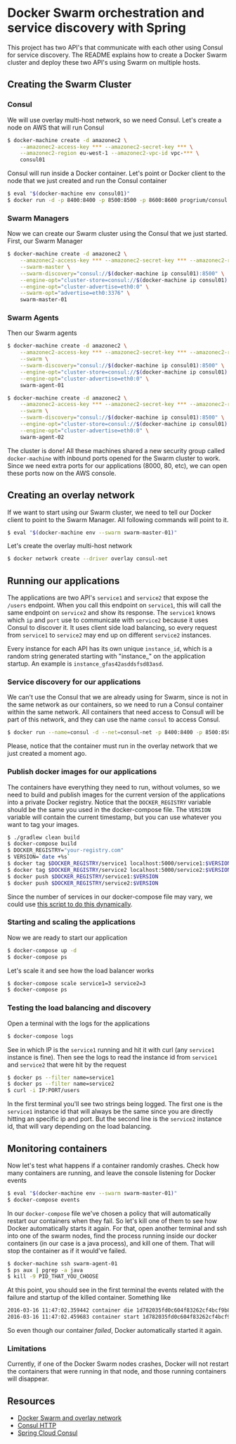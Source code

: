 # Docker Swarm orchestration and service discovery with Spring
This project has two API's that communicate with each other using Consul for service discovery. The README explains how to create a Docker Swarm cluster and deploy these two API's using Swarm on multiple hosts.

## Creating the Swarm Cluster
### Consul
We will use overlay multi-host network, so we need Consul. Let's create a node on AWS that will run Consul

```bash
$ docker-machine create -d amazonec2 \
    --amazonec2-access-key *** --amazonec2-secret-key *** \
    --amazonec2-region eu-west-1 --amazonec2-vpc-id vpc-*** \
    consul01
```

Consul will run inside a Docker container. Let's point or Docker client to the node that we just created and run the Consul container

```bash
$ eval "$(docker-machine env consul01)"
$ docker run -d -p 8400:8400 -p 8500:8500 -p 8600:8600 progrium/consul -server -bootstrap -data-dir /data
```

### Swarm Managers
Now we can create our Swarm cluster using the Consul that we just started. First, our Swarm Manager

```bash
$ docker-machine create -d amazonec2 \
    --amazonec2-access-key *** --amazonec2-secret-key *** --amazonec2-region eu-west-1 --amazonec2-vpc-id vpc-*** \
    --swarm-master \
    --swarm-discovery="consul://$(docker-machine ip consul01):8500" \
    --engine-opt="cluster-store=consul://$(docker-machine ip consul01):8500" \
    --engine-opt="cluster-advertise=eth0:0" \
    --swarm-opt="advertise=eth0:3376" \
    swarm-master-01
```

### Swarm Agents
Then our Swarm agents

```bash
$ docker-machine create -d amazonec2 \
    --amazonec2-access-key *** --amazonec2-secret-key *** --amazonec2-region eu-west-1 --amazonec2-vpc-id vpc-*** --amazonec2-instance-type=t2.small \
    --swarm \
    --swarm-discovery="consul://$(docker-machine ip consul01):8500" \
    --engine-opt="cluster-store=consul://$(docker-machine ip consul01):8500" \
    --engine-opt="cluster-advertise=eth0:0" \
    swarm-agent-01
```

```bash
$ docker-machine create -d amazonec2 \
    --amazonec2-access-key *** --amazonec2-secret-key *** --amazonec2-region eu-west-1 --amazonec2-vpc-id vpc-*** --amazonec2-instance-type=t2.small \
    --swarm \
    --swarm-discovery="consul://$(docker-machine ip consul01):8500" \
    --engine-opt="cluster-store=consul://$(docker-machine ip consul01):8500" \
    --engine-opt="cluster-advertise=eth0:0" \
    swarm-agent-02
```

The cluster is done! All these machines shared a new security group called `docker-machine` with inbound ports opened for the Swarm cluster to work. Since we need extra ports for our applications (8000, 80, etc), we can open these ports now on the AWS console.

## Creating an overlay network
If we want to start using our Swarm cluster, we need to tell our Docker client to point to the Swarm Manager. All following commands will point to it.

```bash
$ eval "$(docker-machine env --swarm swarm-master-01)"
```

Let's create the overlay multi-host network

```bash
$ docker network create --driver overlay consul-net
```

## Running our applications
The applications are two API's `service1` and `service2` that expose the `/users` endpoint. When you call this endpoint on `service1`, this will call the same endpoint on `service2` and show its response. The `service1` knows which `ip` and `port` use to communicate with `service2` because it uses Consul to discover it. It uses client side load balancing, so every request from `service1` to `service2` may end up on different `service2` instances.

Every instance for each API has its own unique `instance_id`, which is a random string generated starting with "instance_" on the application startup. An example is `instance_gfas42asddsfsd83asd`.

### Service discovery for our applications
We can't use the Consul that we are already using for Swarm, since is not in the same network as our containers, so we need to run a Consul container within the same network. All containers that need access to Consull will be part of this network, and they can use the name `consul` to access Consul.

```bash
$ docker run --name=consul -d --net=consul-net -p 8400:8400 -p 8500:8500 -p 8600:8600 progrium/consul -server -bootstrap -data-dir /data
```

Please, notice that the container must run in the overlay network that we just created a moment ago.

### Publish docker images for our applications
The containers have everything they need to run, without volumes, so we need to build and publish images for the current version of the applications into a private Docker registry. Notice that the `DOCKER_REGISTRY` variable should be the same you used in the docker-compose file. The `VERSION` variable will contain the current timestamp, but you can use whatever you want to tag your images.

```bash
$ ./gradlew clean build
$ docker-compose build
$ DOCKER_REGISTRY="your-registry.com"
$ VERSION=`date +%s`
$ docker tag $DOCKER_REGISTRY/service1 localhost:5000/service1:$VERSION
$ docker tag $DOCKER_REGISTRY/service2 localhost:5000/service2:$VERSION
$ docker push $DOCKER_REGISTRY/service1:$VERSION
$ docker push $DOCKER_REGISTRY/service2:$VERSION
```

Since the number of services in our docker-compose file may vary, we could use [this script to do this dynamically](https://github.com/jpetazzo/orchestration-workshop/blob/master/bin/build-tag-push.py).

### Starting and scaling the applications
Now we are ready to start our application

```bash
$ docker-compose up -d
$ docker-compose ps
```

Let's scale it and see how the load balancer works

```bash
$ docker-compose scale service1=3 service2=3
$ docker-compose ps
```

### Testing the load balancing and discovery
Open a terminal with the logs for the applications

```bash
$ docker-compose logs
```

See in which IP is the `service1` running and hit it with curl (any `service1` instance is fine). Then see the logs to read the instance id from `service1` and `service2` that were hit by the request

```bash
$ docker ps --filter name=service1
$ docker ps --filter name=service2
$ curl -i IP:PORT/users
```

In the first terminal you'll see two strings being logged. The first one is the `service1` instance id that will always be the same since you are directly hitting an specific ip and port. But the second line is the `service2` instance id, that will vary depending on the load balancing.

## Monitoring containers
Now let's test what happens if a container randomly crashes. Check how many containers are running, and leave the console listening for Docker events

```bash
$ eval "$(docker-machine env --swarm swarm-master-01)"
$ docker-compose events
```

In our `docker-compose` file we've chosen a policy that will automatically restart our containers when they fail. So let's kill one of them to see how Docker automatically starts it again. For that, open another terminal and ssh into one of the swarm nodes, find the process running inside our docker containers (in our case is a java process), and kill one of them. That will stop the container as if it would've failed.

```bash
$ docker-machine ssh swarm-agent-01
$ ps aux | pgrep -a java
$ kill -9 PID_THAT_YOU_CHOOSE
```

At this point, you should see in the first terminal the events related with the failure and startup of the killed container. Something like

```bash
2016-03-16 11:47:02.359442 container die 1d782035fd0c604f83262cf4bcf9b85c3e7d2b77fc05995f90af1646d7adc849 (image=registry.io/service1 node:swarm-agent-01, name=spring_consul_swarm_service1_3)
2016-03-16 11:47:02.459683 container start 1d782035fd0c604f83262cf4bcf9b85c3e7d2b77fc05995f90af1646d7adc849 (image=registry.io/service1 node:swarm-agent-01, name=spring_consul_swarm_service1_3)
```

So even though our container _failed_, Docker automatically started it again.

### Limitations
Currently, if one of the Docker Swarm nodes crashes, Docker will not restart the containers that were running in that node, and those running containers will disappear.

## Resources
- [Docker Swarm and overlay network](https://docs.docker.com/engine/userguide/networking/get-started-overlay/)
- [Consul HTTP](https://www.consul.io/docs/agent/http.html)
- [Spring Cloud Consul](http://cloud.spring.io/spring-cloud-consul/spring-cloud-consul.html)